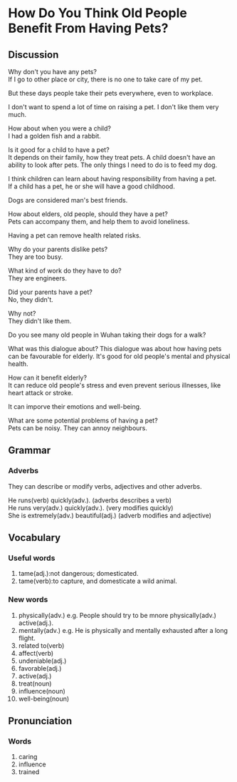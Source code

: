# How Do You Think Old People Benefit From Having Pets?
## Discussion
Why don't you have any pets?  
If I go to other place or city, there is no one to take care of my pet.  

But these days people take their pets everywhere, even to workplace.  

I don't want to spend a lot of time on raising a pet. I don't like them very much.  

How about when you were a child?  
I had a golden fish and a rabbit.  

Is it good for a child to have a pet?  
It depends on their family, how they treat pets. A child doesn't have an ability to look after pets. The only things I need to do is to feed my dog.    

I think children can learn about having responsibility from having a pet.  
If a child has a pet, he or she will have a good childhood.  

Dogs are considered man's best friends.  

How about elders, old people, should they have a pet?  
Pets can accompany them, and help them to avoid loneliness.  

Having a pet can remove health related risks.  

Why do your parents dislike pets?  
They are too busy.  

What kind of work do they have to do?  
They are engineers.  

Did your parents have a pet?  
No, they didn't.  

Why not?  
They didn't like them.  

Do you see many old people in Wuhan taking their dogs for a walk?  

What was this dialogue about? 
This dialogue was about how having pets can be favourable for elderly. It's good for old people's mental and physical health.  

How can it benefit elderly?  
It can reduce old people's stress and even prevent serious illnesses, like heart attack or stroke.  

It can imporve their emotions and well-being.  

What are some potential problems of having a pet?  
Pets can be noisy. They can annoy neighbours.  

## Grammar
### Adverbs
They can describe or modify verbs, adjectives and other adverbs. 

He runs(verb) quickly(adv.). (adverbs describes a verb)  
He runs very(adv.) quickly(adv.). (very modifies quickly)   
She is extremely(adv.) beautiful(adj.) (adverb modifies and adjective)  

## Vocabulary
### Useful words
1. tame(adj.):not dangerous; domesticated.
1. tame(verb):to capture, and domesticate a wild animal.

### New words
1. physically(adv.) e.g. People should try to be mnore physically(adv.) active(adj.).
1. mentally(adv.) e.g. He is physically and mentally exhausted after a long flight.
1. related to(verb)
1. affect(verb)
1. undeniable(adj.)
1. favorable(adj.)
1. active(adj.)
1. treat(noun)
1. influence(noun)
1. well-being(noun)

## Pronunciation
### Words
1. caring
1. influence
1. trained
